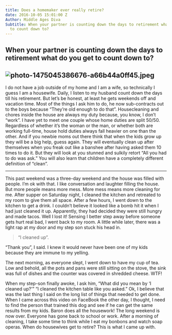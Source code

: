 ```yaml
---
title: Does a homemaker ever really retire?
date: 2016-10-05 15:01:00 Z
Author: Middle Ages Diva
Subtitle: When your partner is counting down the days to retirement what do you get
  to count down to?
---
```


## When your partner is counting down the days to retirement what do you get to count down to?

## ![photo-1475045386676-a66b44a0ff45.jpeg](/uploads/photo-1475045386676-a66b44a0ff45.jpeg)

I do not have a job outside of my home and I am a wife, so technically I guess I am a housewife. Daily, I listen to my husband count down the days till his retirement. But let’s be honest, at least he gets weekends off and vacation time. Most of the things I ask him to do, he now sub-contracts out to the boys because “They’re old enough to do that”. Housecleaning and chores inside the house are always my duty because, you know, I don’t “work”.
I have yet to meet one couple whose home duties are split 50/50. Regardless of whether it’s the woman or the man, or whether both are working full-time, house hold duties always fall heavier on one than the other. And if you newbie moms out there think that when the kids grow up they will be a big help, guess again. They will eventually clean up after themselves when you freak out like a banshee after having asked them 10 times to do it. But they will look at you stunned and sulkily retort “All you had to do was ask.” You will also learn that children have a completely different definition of “clean”.

---

This past weekend was a three-day weekend and the house was filled with people. I’m ok with that. I like conversation and laughter filling the house. But more people means more mess. More mess means more cleaning for me. After supper on Saturday night, I cleaned the kitchen and retreated to my room to give them all space. After a few hours, I went down to the kitchen to get a drink. I couldn’t believe it looked like a bomb hit it when I had just cleaned it up. Apparently, they had decided they were still hungry and made tacos. Well I lost it!
Sensing I better step away before someone gets hurt real bad, I went back to my room. A little while later, there was a light rap at my door and my step son stuck his head in.

> “I cleaned up”.

“Thank you”, I said. I knew it would never have been one of my kids because they are immune to my yelling.

The next morning, as everyone slept, I went down to have my cup of tea. Low and behold, all the pots and pans were still sitting on the stove, the sink was full of dishes and the counter was covered in shredded cheese. WTF!

When my step-son finally awoke, I ask him,
“What did you mean by ‘I cleaned up?’”
“I cleaned the kitchen table like you asked.”
Ok, I believe that was the last thing I said on the long list of things that needed to get done.
When I came across this video on FaceBook the other day, I thought, I need to find the person that trained this dog and see if he can get the same results from my kids.
Baron does all the housework!
The long weekend is now over. Everyone has gone back to school or work. After a morning of cleaning, I take some time to think while I eat my bonbons and watch soap operas. When do housewives get to retire? This is what I came up with.